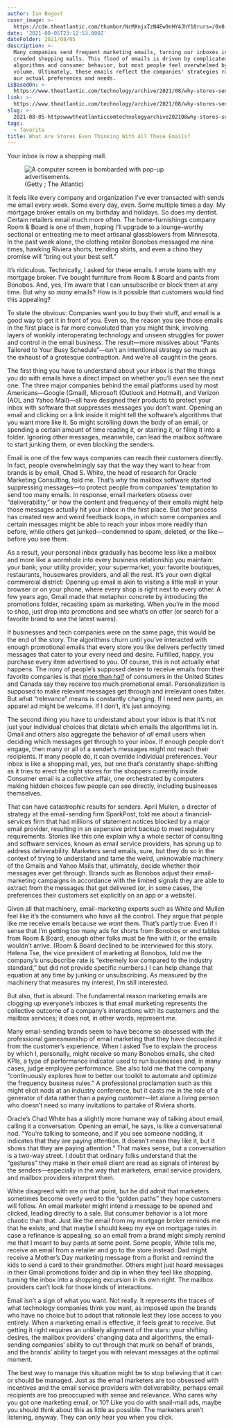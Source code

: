 ```yaml
---
author: Ian Bogost
cover_image: >-
  https://cdn.theatlantic.com/thumbor/NcMXnjxTzN4Ew9nHY4JhY18rurs=/0x0:2000x1125/960x540/media/img/mt/2021/08/Marketing_Emails/original.gif
date: '2021-08-05T23:12:53.000Z'
dateFolder: 2021/08/05
description: >-
  Many companies send frequent marketing emails, turning our inboxes into
  crowded shopping malls. This flood of emails is driven by complicated
  algorithms and consumer behavior, but most people feel overwhelmed by the
  volume. Ultimately, these emails reflect the companies' strategies rather than
  our actual preferences and needs.
isBasedOn: >-
  https://www.theatlantic.com/technology/archive/2021/08/why-stores-send-you-so-many-emails-spam/619670/
link: >-
  https://www.theatlantic.com/technology/archive/2021/08/why-stores-send-you-so-many-emails-spam/619670/
slug: >-
  2021-08-05-httpswwwtheatlanticcomtechnologyarchive202108why-stores-send-you-so-many-emails-spam619670
tags:
  - favorite
title: What Are Stores Even Thinking With All These Emails?
---
```

<html><body><div>Your inbox is now a shopping mall.</div><figure><img alt="A computer screen is bombarded with pop-up advertisements." src="https://cdn.theatlantic.com/thumbor/NcMXnjxTzN4Ew9nHY4JhY18rurs=/0x0:2000x1125/960x540/media/img/mt/2021/08/Marketing_Emails/original.gif"/><figcaption> (Getty ; The Atlantic)</figcaption></figure><p>It feels like every company and organization I’ve ever transacted with sends me email every week. Some every day, even. Some multiple times a day. My mortgage broker emails on my birthday and holidays. So does my dentist. Certain retailers email much more often. The home-furnishings company Room &amp; Board is one of them, hoping I’ll upgrade to a lounge-worthy sectional or entreating me to meet artisanal glassblowers from Minnesota. In the past week alone, the clothing retailer Bonobos messaged me nine times, hawking Riviera shorts, trending shirts, and even a chino they promise will “bring out your best self.”</p><p>It’s ridiculous. Technically, I asked for these emails. I wrote loans with my mortgage broker. I’ve bought furniture from Room &amp; Board and pants from Bonobos. And, yes, I’m aware that I can unsubscribe or block them at any time. But why so <em>many</em> emails? How is it possible that customers would find this appealing?</p><p>To state the obvious: Companies want you to buy their stuff, and email is a good way to get it in front of you. Even so, the reason you see those emails in the first place is far more convoluted than you might think, involving layers of wonkily interoperating technology and unseen struggles for power and control in the email business. The result—more missives about “Pants Tailored to Your Busy Schedule”—isn’t an intentional strategy so much as the exhaust of a grotesque contraption. And we’re all caught in the gears.</p><p>The first thing you have to understand about your inbox is that the things you do with emails have a direct impact on whether you’ll even see the next one. The three major companies behind the email platforms used by most Americans—Google (Gmail), Microsoft (Outlook and Hotmail), and Verizon (AOL and Yahoo Mail)—all have designed their products to protect your inbox with software that suppresses messages you don’t want. Opening an email and clicking on a link inside it might tell the software’s algorithms that you want more like it. So might scrolling down the body of an email, or spending a certain amount of time reading it, or starring it, or filing it into a folder. Ignoring other messages, meanwhile, can lead the mailbox software to start junking them, or even blocking the senders.</p><p>Email is one of the few ways companies can reach their customers directly. In fact, people overwhelmingly say that the way they want to hear from brands is by email, Chad S. White, the head of research for Oracle Marketing Consulting, told me. That’s why the mailbox software started suppressing messages—to protect people from companies’ temptation to send too many emails. In response, email marketers obsess over “deliverability,” or how the content and frequency of their emails might help those messages actually hit your inbox in the first place. But <em>that</em> process has created new and weird feedback loops, in which some companies and certain messages might be able to reach your inbox more readily than before, while others get junked—condemned to spam, deleted, or the like—before you see them.</p><p>As a result, your personal inbox gradually has become less like a mailbox and more like a wormhole into every business relationship you maintain: your bank; your utility provider; your supermarket; your favorite boutiques, restaurants, housewares providers, and all the rest. It’s your own digital commercial district: Opening up email is akin to visiting a little mall in your browser or on your phone, where every shop is right next to every other. A few years ago, Gmail made that metaphor concrete by introducing the promotions folder, recasting spam as marketing. When you’re in the mood to shop, just drop into promotions and see what’s on offer (or search for a favorite brand to see the latest wares).</p><p>If businesses and tech companies were on the same page, this would be the end of the story. The algorithms churn until you’ve interacted with enough promotional emails that every store you like delivers perfectly timed messages that cater to your every need and desire. Fulfilled, happy, you purchase every item advertised to you. Of course, this is not actually what happens. The irony of people’s supposed desire to receive emails from their favorite companies is that <a href="https://www.forrester.com/report/Forrester+Infographic+Work+To+Maintain+PandemicLevel+Email+Marketing+Engagement/RES165102">more than half</a> of consumers in the United States and Canada say they receive too much promotional email. Personalization is supposed to make relevant messages get through and irrelevant ones falter. But what “relevance” means is constantly changing. If I need new pants, an apparel ad might be welcome. If I don’t, it’s just annoying.</p><p>The second thing you have to understand about your inbox is that it’s not just your individual choices that dictate which emails the algorithms let in. Gmail and others also aggregate the behavior of <em>all</em> email users when deciding which messages get through to your inbox. If enough people don’t engage, then many or all of a sender’s messages might not reach their recipients. If many people do, it can override individual preferences. Your inbox is like a shopping mall, yes, but one that’s constantly shape-shifting as it tries to erect the right stores for the shoppers currently inside. Consumer email is a collective affair, one orchestrated by computers making hidden choices few people can see directly, including businesses themselves.</p><p>That can have catastrophic results for senders. April Mullen, a director of strategy at the email-sending firm SparkPost, told me about a financial-services firm that had millions of statement notices blocked by a major email provider, resulting in an expensive print backup to meet regulatory requirements. Stories like this one explain why a whole sector of consulting and software services, known as email service providers, has sprung up to address deliverability. Marketers send emails, sure, but they do so in the context of trying to understand and tame the weird, unknowable machinery of the Gmails and Yahoo Mails that, ultimately, decide whether their messages ever get through. Brands such as Bonobos adjust their email-marketing campaigns in accordance with the limited signals they are able to extract from the messages that get delivered (or, in some cases, the preferences their customers set explicitly on an app or a website).</p><p>Given all that machinery, email-marketing experts such as White and Mullen feel like it’s the consumers who have all the control. They argue that people like me receive emails because we <em>want</em> them. That’s partly true. Even if I sense that I’m getting too many ads for shorts from Bonobos or end tables from Room &amp; Board, enough other folks must be fine with it, or the emails wouldn’t arrive. (Room &amp; Board declined to be interviewed for this story. Helena Tse, the vice president of marketing at Bonobos, told me the company’s unsubscribe rate is “extremely low compared to the industry standard,” but did not provide specific numbers.) I can help change that equation at any time by junking or unsubscribing. As measured by the machinery that measures my interest, I’m still interested.</p><p>But also, that is absurd. The fundamental reason marketing emails are clogging up everyone’s inboxes is that email marketing represents the collective outcome of a company’s interactions with its customers and the mailbox services; it does not, in other words, represent <em>me</em>.</p><p>Many email-sending brands seem to have become so obsessed with the professional gamesmanship of email marketing that they have decoupled it from the customer’s experience. When I asked Tse to explain the process by which I, personally, might receive so many Bonobos emails, she cited KPIs, a type of performance indicator used to run businesses and, in many cases, judge employee performance. She also told me that the company “continuously explores how to better our toolkit to automate and optimize the frequency business rules.” A professional proclamation such as this might elicit nods at an industry conference, but it casts me in the role of a generator of data rather than a paying customer—let alone a living person who doesn’t need so many invitations to partake of Riviera shorts.</p><p>Oracle’s Chad White has a slightly more humane way of talking about email, calling it a conversation. Opening an email, he says, is like a conversational nod. “You’re talking to someone, and if you see someone nodding, it indicates that they are paying attention. It doesn’t mean they like it, but it shows that they are paying attention.” That makes sense, but a conversation is a two-way street. I doubt that ordinary folks understand that the “gestures” they make in their email client are read as signals of interest by the senders—especially in the way that marketers, email service providers, and mailbox providers interpret them.</p><p>White disagreed with me on that point, but he did admit that marketers sometimes become overly wed to the “golden paths” they hope customers will follow. An email marketer might intend a message to be opened and clicked, leading directly to a sale. But consumer behavior is a lot more chaotic than that. Just like the email from my mortgage broker reminds me that he exists, and that maybe I should keep my eye on mortgage rates in case a refinance is appealing, so an email from a brand might simply remind me that I meant to buy pants at some point. Some people, White tells me, receive an email from a retailer and go to the store instead. Dad might receive a Mother’s Day marketing message from a florist and remind the kids to send a card to their grandmother. Others might just hoard messages in their Gmail promotions folder and dip in when they feel like shopping, turning the inbox into a shopping excursion in its own right. The mailbox providers can’t look for those kinds of interactions.</p><p>Email isn’t a sign of what you want. Not really. It represents the traces of what technology companies think you want, as imposed upon the brands who have no choice but to adopt that rationale lest they lose access to you entirely. When a marketing email is effective, it feels great to receive. But getting it right requires an unlikely alignment of the stars: your shifting desires, the mailbox providers’ changing data and algorithms, the email-sending companies’ ability to cut through that murk on behalf of brands, and the brands’ ability to target you with relevant messages at the optimal moment.</p><p>The best way to manage this situation might be to stop believing that it can or should be managed. Just as the email marketers are too obsessed with incentives and the email service providers with deliverability, perhaps email recipients are too preoccupied with sense and relevance. Who cares why you got one marketing email, or 10? Like you do with snail-mail ads, maybe you should think about this as little as possible. The marketers aren’t listening, anyway. They can only hear you when you click.</p></body></html>

